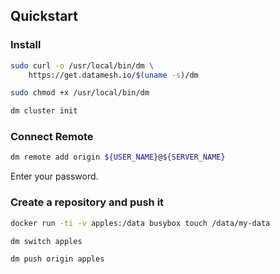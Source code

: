 ## Quickstart

### Install

```bash
sudo curl -o /usr/local/bin/dm \
    https://get.datamesh.io/$(uname -s)/dm
```

```bash
sudo chmod +x /usr/local/bin/dm
```

```bash
dm cluster init
```

### Connect Remote

```bash
dm remote add origin ${USER_NAME}@${SERVER_NAME}
```

Enter your password.

### Create a repository and push it

```bash
docker run -ti -v apples:/data busybox touch /data/my-data
```

```bash
dm switch apples
```

```bash
dm push origin apples
```
